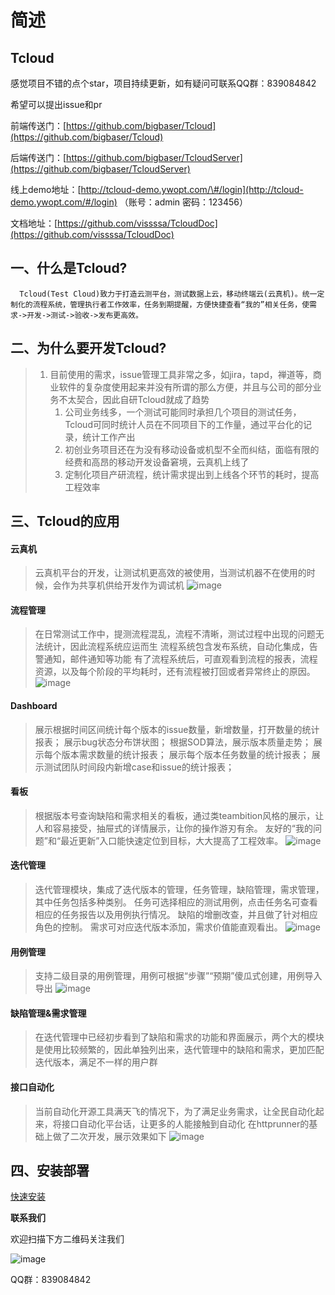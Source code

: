 # 简述

## Tcloud

感觉项目不错的点个star，项目持续更新，如有疑问可联系QQ群：839084842

希望可以提出issue和pr

前端传送门：[https://github.com/bigbaser/Tcloud](https://github.com/bigbaser/Tcloud)

后端传送门：[https://github.com/bigbaser/TcloudServer](https://github.com/bigbaser/TcloudServer)

线上demo地址：[http://tcloud-demo.ywopt.com/\#/login](http://tcloud-demo.ywopt.com/#/login) （账号：admin 密码：123456）

文档地址：[https://github.com/vissssa/TcloudDoc](https://github.com/vissssa/TcloudDoc)

## 一、什么是Tcloud?

```text
  Tcloud(Test Cloud)致力于打造云测平台，测试数据上云，移动终端云(云真机)。统一定制化的流程系统，管理执行者工作效率，任务到期提醒，方便快捷查看“我的”相关任务，使需求->开发->测试->验收->发布更高效。
```

## 二、为什么要开发Tcloud?

> 1. 目前使用的需求，issue管理工具非常之多，如jira，tapd，禅道等，商业软件的复杂度使用起来并没有所谓的那么方便，并且与公司的部分业务不太契合，因此自研Tcloud就成了趋势
>    1. 公司业务线多，一个测试可能同时承担几个项目的测试任务，Tcloud可同时统计人员在不同项目下的工作量，通过平台化的记录，统计工作产出
>    2. 初创业务项目还在为没有移动设备或机型不全而纠结，面临有限的经费和高昂的移动开发设备窘境，云真机上线了
>    3. 定制化项目产研流程，统计需求提出到上线各个环节的耗时，提高工程效率

## 三、Tcloud的应用

#### 云真机

> 云真机平台的开发，让测试机更高效的被使用，当测试机器不在使用的时候，会作为共享机供给开发作为调试机 ![image](http://tcloud-static.oss-cn-beijing.aliyuncs.com/tcloud_git/tcdevices.gif)

#### 流程管理

> 在日常测试工作中，提测流程混乱，流程不清晰，测试过程中出现的问题无法统计，因此流程系统应运而生 流程系统包含发布系统，自动化集成，告警通知，邮件通知等功能 有了流程系统后，可直观看到流程的报表，流程资源，以及每个阶段的平均耗时，还有流程被打回或者异常终止的原因。 ![image](http://tcloud-static.oss-cn-beijing.aliyuncs.com/tcloud_git/flow.gif)

#### Dashboard

> 展示根据时间区间统计每个版本的issue数量，新增数量，打开数量的统计报表； 展示bug状态分布饼状图； 根据SOD算法，展示版本质量走势； 展示每个版本需求数量的统计报表； 展示每个版本任务数量的统计报表； 展示测试团队时间段内新增case和issue的统计报表；

#### 看板

> 根据版本号查询缺陷和需求相关的看板，通过类teambition风格的展示，让人和容易接受，抽屉式的详情展示，让你的操作游刃有余。 友好的“我的问题”和“最近更新”入口能快速定位到目标，大大提高了工程效率。 ![image](http://tcloud-static.oss-cn-beijing.aliyuncs.com/tcloud_git/dashboard.gif)

#### 迭代管理

> 迭代管理模块，集成了迭代版本的管理，任务管理，缺陷管理，需求管理，其中任务包括多种类别。 任务可选择相应的测试用例，点击任务名可查看相应的任务报告以及用例执行情况。 缺陷的增删改查，并且做了针对相应角色的控制。 需求可对应迭代版本添加，需求价值能直观看出。 ![image](http://tcloud-static.oss-cn-beijing.aliyuncs.com/tcloud_git/version.gif)

#### 用例管理

> 支持二级目录的用例管理，用例可根据“步骤”“预期”傻瓜式创建，用例导入导出 ![image](http://tcloud-static.oss-cn-beijing.aliyuncs.com/tcloud_git/case.png)

#### 缺陷管理&需求管理

> 在迭代管理中已经初步看到了缺陷和需求的功能和界面展示，两个大的模块是使用比较频繁的，因此单独列出来，迭代管理中的缺陷和需求，更加匹配迭代版本，满足不一样的用户群

#### 接口自动化

> 当前自动化开源工具满天飞的情况下，为了满足业务需求，让全民自动化起来，将接口自动化平台话，让更多的人能接触到自动化 在httprunner的基础上做了二次开发，展示效果如下 ![image](http://tcloud-static.oss-cn-beijing.aliyuncs.com/tcloud_git/interface.png)

## 四、安装部署

[快速安装](https://github.com/bigbaser/TcloudServer/wiki/部署)

**联系我们**

欢迎扫描下方二维码关注我们

![image](http://tcloud-static.oss-cn-beijing.aliyuncs.com/tcloud_git/tc.jpg)

QQ群：839084842

